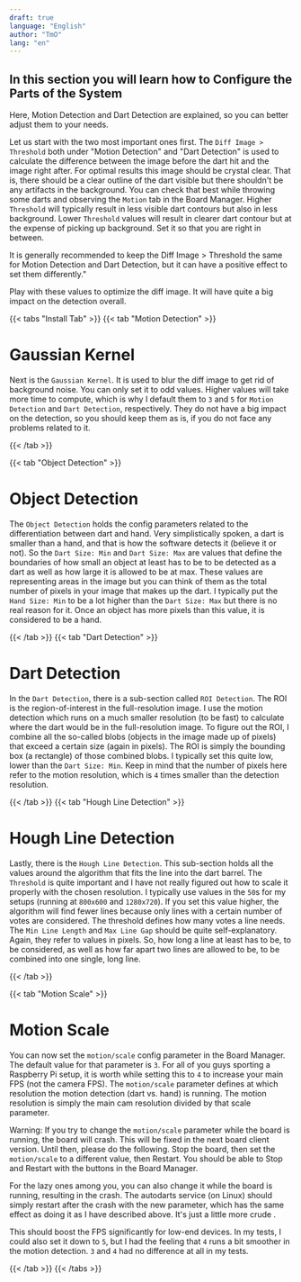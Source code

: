 ```yaml
---
draft: true
language: "English"
author: "TmO"
lang: "en"
---
```

[comment]: <> (Maybe using this kind of switchable Table to keep things organized?)
[comment]: < > (spelling + wording)


## In this section you will learn how to Configure the Parts of the System

Here, Motion Detection and Dart Detection are explained, so you can better adjust them to your needs.

Let us start with the two most important ones first.
The `Diff Image > Threshold` both under "Motion Detection" and "Dart Detection" is used to calculate the difference between the image before the dart hit and the image right after.
For optimal results this image should be crystal clear.
That is, there should be a clear outline of the dart visible but there shouldn't be any artifacts in the background.
You can check that best while throwing some darts and observing the `Motion` tab in the Board Manager.
Higher `Threshold` will typically result in less visible dart contours but also in less background.
Lower `Threshold` values will result in clearer dart contour but at the expense of picking up background.
Set it so that you are right in between.

It is generally recommended to keep the Diff Image > Threshold the same for Motion Detection and Dart Detection, but it can have a positive effect to set them differently."

Play with these values to optimize the diff image.
It will have quite a big impact on the detection overall.

{{< tabs "Install Tab" >}}
{{< tab "Motion Detection" >}} 

# Gaussian Kernel

Next is the `Gaussian Kernel`.
It is used to blur the diff image to get rid of background noise.
You can only set it to odd values.
Higher values will take more time to compute, which is why I default them to `3` and `5` for `Motion Detection` and `Dart Detection`, respectively.
They do not have a big impact on the detection, so you should keep them as is, if you do not face any problems related to it.

{{< /tab >}}

{{< tab "Object Detection" >}} 

# Object Detection

The `Object Detection` holds the config parameters related to the differentiation between dart and hand.
Very simplistically spoken, a dart is smaller than a hand, and that is how the software detects it (believe it or not).
So the `Dart Size: Min` and `Dart Size: Max` are values that define the boundaries of how small an object at least has to be to be detected as a dart as well as how large it is allowed to be at max.
These values are representing areas in the image but you can think of them as the total number of pixels in your image that makes up the dart.
I typically put the `Hand Size: Min` to be a lot higher than the `Dart Size: Max` but there is no real reason for it.
Once an object has more pixels than this value, it is considered to be a hand.

{{< /tab >}}
{{< tab "Dart Detection" >}}

# Dart Detection

In the `Dart Detection`, there is a sub-section called `ROI Detection`.
The ROI is the region-of-interest in the full-resolution image.
I use the motion detection which runs on a much smaller resolution (to be fast) to calculate where the dart would be in the full-resolution image.
To figure out the ROI, I combine all the so-called blobs (objects in the image made up of pixels) that exceed a certain size (again in pixels).
The ROI is simply the bounding box (a rectangle) of those combined blobs.
I typically set this quite low, lower than the `Dart Size: Min`.
Keep in mind that the number of pixels here refer to the motion resolution, which is `4` times smaller than the detection resolution.

{{< /tab >}}
{{< tab "Hough Line Detection" >}}

# Hough Line Detection

Lastly, there is the `Hough Line Detection`.
This sub-section holds all the values around the algorithm that fits the line into the dart barrel.
The `Threshold` is quite important and I have not really figured out how to scale it properly with the chosen resolution.
I typically use values in the `50`s for my setups (running at `800x600` and `1280x720`).
If you set this value higher, the algorithm will find fewer lines because only lines with a certain number of votes are considered.
The threshold defines how many votes a line needs.
The `Min Line Length` and `Max Line Gap` should be quite self-explanatory.
Again, they refer to values in pixels.
So, how long a line at least has to be, to be considered, as well as how far apart two lines are allowed to be, to be combined into one single, long line.

{{< /tab >}}

{{< tab "Motion Scale" >}} 

# Motion Scale

You can now set the `motion/scale`  config parameter in the Board Manager. The default value for that parameter is `3`. For all of you guys sporting a Raspberry Pi setup, it is worth while setting this to `4` to increase your main FPS (not the camera FPS). The `motion/scale` parameter defines at which resolution the motion detection (dart vs. hand) is running. The motion resolution is simply the main cam resolution divided by that scale parameter.

Warning: If you try to change the `motion/scale` parameter while the board is running, the board will crash. This will be fixed in the next board client version. Until then, please do the following. Stop the board, then set the `motion/scale` to a different value, then Restart. You should be able to Stop and Restart with the buttons in the Board Manager.

For the lazy ones among you, you can also change it while the board is running, resulting in the crash. The autodarts service (on Linux) should simply restart after the crash with the new parameter, which has the same effect as doing it as I have described above. It's just a little more crude  . 

This should boost the FPS significantly for low-end devices. In my tests, I could also set it down to `5`, but I had the feeling that `4` runs a bit smoother in the motion detection. `3` and `4` had no difference at all in my tests.

{{< /tab >}}
{{< /tabs >}}